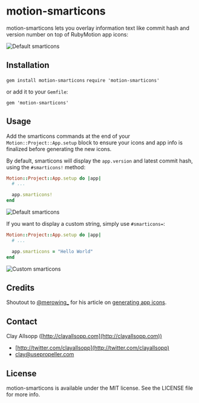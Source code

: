 # motion-smarticons

motion-smarticons lets you overlay information text like commit hash and version number on top of RubyMotion app icons:

![Default smarticons](http://i.imgur.com/GPgwZRv.png)

## Installation

`gem install motion-smarticons`
`require 'motion-smarticons'`

or add it to your `Gemfile`:

`gem 'motion-smarticons'`

## Usage

Add the smarticons commands at the end of your `Motion::Project::App.setup` block to ensure your icons and app info is finalized before generating the new icons.

By default, smarticons will display the `app.version` and latest commit hash, using the `#smarticons!` method:

```ruby
Motion::Project::App.setup do |app|
  # ...

  app.smarticons!
end
```

![Default smarticons](http://g.com)

If you want to display a custom string, simply use `#smarticons=`:

```ruby
Motion::Project::App.setup do |app|
  # ...

  app.smarticons = "Hello World"
end
```

![Custom smarticons](http://i.imgur.com/v5lDmDq.png)

## Credits

Shoutout to [@merowing_](http://twitter.com/merowing_) for his article on [generating app icons](http://www.merowing.info/2013/03/overlaying-application-version-on-top-of-your-icon).

## Contact

Clay Allsopp ([http://clayallsopp.com](http://clayallsopp.com))

- [http://twitter.com/clayallsopp](http://twitter.com/clayallsopp)
- [clay@usepropeller.com](clay@usepropeller.com)

## License

motion-smarticons is available under the MIT license. See the LICENSE file for more info.